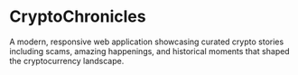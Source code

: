 # CryptoChronicles

A modern, responsive web application showcasing curated crypto stories including scams, amazing happenings, and historical moments that shaped the cryptocurrency landscape.

